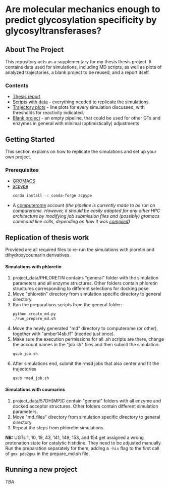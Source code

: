 # Are molecular mechanics enough to predict glycosylation specificity by glycosyltransferases?

<!-- ABOUT THE PROJECT -->
## About The Project

This repository acts as a supplementary for my thesis thesis project. It contains data used for simulations, including MD scripts, as well as plots of analyzed trajectories, a blank project to be reused, and a report itself.

### Contents

* [Thesis report](https://github.com/vaitkusd/GT1_MD_scripts/blob/main/DV_thesis_202209.pdf)
* [Scripts with data](https://github.com/vaitkusd/GT1_MD_scripts/tree/main/project_data) - everything needed to replicate the simulations.
* [Trajectory plots](https://github.com/vaitkusd/GT1_MD_scripts/tree/main/trajectory_plots) - line plots for every simulation discussed, with thresholds for reactivity indicated.
* [Blank project](https://github.com/vaitkusd/GT1_MD_scripts/tree/main/blank_project) - an empty pipeline, that could be used for other GTs and enzymes in general with minimal (optimistically) adjustments

<!-- GETTING STARTED -->
## Getting Started

This section explains on how to replicate the simulations and set up your own project.

### Prerequisites

* [GROMACS](https://manual.gromacs.org/documentation/current/install-guide/index.html)
* [acpype](https://github.com/alanwilter/acpype)
  ```sh
  conda install -c conda-forge acpype
  ```
* A [computerome](https://www.computerome.dk/wiki) account
  _(the pipeline is currently made to be run on computerome. However, it should be easily adapted for any other HPC architecture by modifying job submission files and (possibly) gromacs command line calls, depending on how it was [compiled](https://manual.gromacs.org/current/install-guide/index.html#quick-and-dirty-cluster-installation))_


## Replication of thesis work

Provided are all required files to re-run the simulations with ploretin and dihydroxycoumarin derivatives.

#### Simulations with phloretin
1. project_data/PHLORETIN contains "general" folder with the simulation parameters and all enzyme structures. Other folders contain phloretin structures corresponding to different selections for docking pose.
2. Move "phloretin" directory from simulation specific directory to general directory.
3. Run the preparations scripts from the general folder:
   ```sh
   python create_md.py
   ./run_prepare_md.sh
   ```
4. Move the newly generated "md" directory to computerome (or other), together with "amber14sb.ff" (needed just once).
5. Make sure the execution permissions for all .sh scripts are there, change the account names in the "job.sh" files and then submit the simulation:
   ```sh
   qsub job.sh
   ```
6. After simulations end, submit the rmsd jobs that also center and fit the trajectories
   ```sh
   qsub rmsd_job.sh
   ```

#### Simulations with coumarins
1. project_data/57DH[MP]C contain "general" folders with all enzyme and docked acceptor structures. Other folders contain different simulation parameters.
2. Move "md_files" directory from simulation specific directory to general directory.
3. Repeat the steps from phloretin simulations.

**NB:** UGTs 1, 10, 19, 43, 141, 149, 153, and 154 get assigned a wrong protonation state for catalytic histidine. They need to be adjusted manually. Run the preparation separately for them, adding a ```-his``` flag to the first call of ```gmx pdb2gmx``` in the prepare_md.sh file. 


## Running a new project
_TBA_
